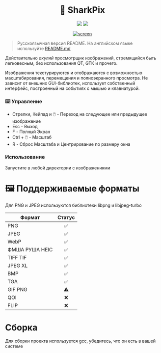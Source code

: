 <h1 align=center>🦈 SharkPix</h1>

<p align=center>
 <a href=""><img src="https://img.shields.io/badge/буль-буль-blue"></a>
 <a href=""><img src="https://img.shields.io/badge/РАННЯЯ%20АЛЬФА!-880808"></a>
</p>

<p align=center>
 <a href=""><img src="https://i.ibb.co/YTQHgd4D/screen.png" alt="screen" border="0"></a>
</p>

> Русскоязычная версия README. На английском языке используйте [README.md](README.md)

Действительно *акулий* просмотрщик изображений, стремящийся быть легковесным, без использования QT, GTK и прочего.

Изображения текстурируются и отображаются с возможностью масштабирования, перемещения и полноэкранного просмотра. Не зависит от внешних GUI-библиотек, использует собственный интерфейс, построенный на событиях с мышью и клавиатурой.

### ⌨️ Управление
*  Стрелки, Кейпад и 🖱️ - Переход на следующее или предыдущее изображение
*  Esc - Выход
* F - Полный Экран
* Ctrl + 🖱️ - Масштаб
*  R - Сброс Масштаба и Центрирование по размеру окна

### Использование
Запустите в любой директории с изображениями

# 🖼️ Поддерживаемые форматы

Для PNG и JPEG используются библиотеки libpng и libjpeg-turbo

Формат  | Статус
------------- | :-------------:
PNG  | ✅
JPEG | ✅
WebP | ✅
ФМША РУША HEIC| ✅
TIFF TIF| ✅
JPEG XL | ✅
BMP | ✅
TGA | ✅
GIF PNG | ⚠️
QOI | ❌
FLIP | ❌

# Сборка

Для сборки проекта используется gcc, убедитесь, что он есть в вашей системе

